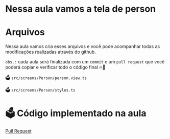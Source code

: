 # Nessa aula vamos a tela de person

# Arquivos


Nessa aula vamos cria esses arquivos e você pode acompanhar todas as modificações realizadas através do github.

`obs.:` cada aula será finalizada com um `commit` e um `pull request` que você poderá copiar e verificar todo o código final 🔥🤌

🗳️ `src/screens/Person/person.view.ts`

🗳️ `src/screens/Person/styles.ts`

# 🗳️ Código implementado na aula

[Pull Request](https://github.com/ismaelsousa/tv-maze-tutorial/pull)
